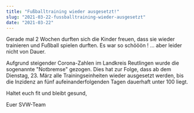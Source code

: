 ```yaml
---
title: "Fußballtraining wieder ausgesetzt!"
slug: "2021-03-22-fussballtraining-wieder-ausgesetzt"
date: "2021-03-22"
---
```

Gerade mal 2 Wochen durften sich die Kinder freuen, dass sie wieder trainieren und Fußball spielen durften. Es war so schööön ! … aber leider nicht von Dauer.


Aufgrund steigender Corona-Zahlen im Landkreis Reutlingen wurde die sogenannte "Notbremse" gezogen. Dies hat zur Folge, dass ab dem Dienstag, 23. März alle Trainingseinheiten wieder ausgesetzt werden, bis die Inzidenz an fünf aufeinanderfolgenden Tagen dauerhaft unter 100 liegt.


Haltet euch fit und bleibt gesund,


Euer SVW-Team
